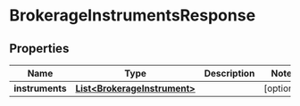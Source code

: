 

# BrokerageInstrumentsResponse


## Properties

| Name | Type | Description | Notes |
|------------ | ------------- | ------------- | -------------|
|**instruments** | [**List&lt;BrokerageInstrument&gt;**](BrokerageInstrument.md) |  |  [optional] |



